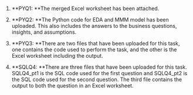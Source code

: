 1. **PYQ1: **The merged Excel worksheet has been attached.

2. **PYQ2: **The Python code for EDA and MMM model has been uploaded. This also includes the answers to the business questions, insights, and assumptions.
  
3. **PYQ3: **There are two files that have been uploaded for this task, one contains the code used to perform the task, and the other is the Excel worksheet including the output.
   
4. **SQLQ4: **There are three files that have been uploaded for this task. SQLQ4_pt1 is the SQL code used for the first question and SQLQ4_pt2 is the SQL code used for the second question. The third file contains the output to both the question in an Excel worksheet.
